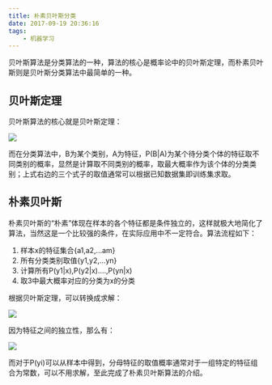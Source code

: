 ```yaml
---
title: 朴素贝叶斯分类
date: 2017-09-19 20:36:16
tags:
	- 机器学习
---
```


贝叶斯算法是分类算法的一种，算法的核心是概率论中的贝叶斯定理，而朴素贝叶斯则是贝叶斯分类算法中最简单的一种。
<!-- more -->

## 贝叶斯定理
贝叶斯算法的核心就是贝叶斯定理：

![](https://i.imgur.com/Mc59jtP.png)

而在分类算法中，B为某个类别，A为特征，P(B|A)为某个待分类个体的特征取不同类别的概率，显然是计算取不同类别的概率，取最大概率作为该个体的分类类别；上式右边的三个式子的取值通常可以根据已知数据集即训练集求取。

## 朴素贝叶斯
朴素贝叶斯的“朴素”体现在样本的各个特征都是条件独立的，这样就极大地简化了算法，当然这是一个比较强的条件，在实际应用中不一定符合。算法流程如下：
1. 样本x的特征集合{a1,a2,...am}
2. 所有分类类别取值{y1,y2,...yn}
3. 计算所有P(y1|x),P(y2|x)....,P(yn|x)
4. 取3中最大概率对应的分类为x的分类

根据贝叶斯定理，可以转换成求解：

![](https://i.imgur.com/rRISY1C.png)

因为特征之间的独立性，那么有：

![](https://i.imgur.com/4NRfZsa.png)

而对于P(yi)可以从样本中得到，分母特征的取值概率通常对于一组特定的特征组合为常数，可以不用求解，至此完成了朴素贝叶斯算法的介绍。